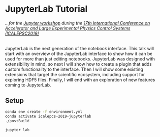 # JupyterLab Tutorial 

###### ...for the [Jupyter workshop](https://indico.desy.de/indico/event/23354/) during the [17th International Conference on Accelerator and Large Experimental Physics Control Systems (ICALEPSC2019)](https://icalepcs2019.bnl.gov/workshops.html)

<!-- 
[![Binder](https://mybinder.org/badge_logo.svg)](https://mybinder.org/v2/gh/saulshanabrook/icalepcs-2019-jupyterlab/master?urlpath=lab) -->

JupyterLab is the next generation of the notebook interface. This talk
will start with an overview of the JupyterLab interface to show how it
can be used for more than just editing notebooks.  JupyterLab was
designed with extensibility in mind, so next I will show how to create
a plugin that adds custom functionality to the interface. Then I will
show some existing extensions that target the scientific ecosystem,
including support for exploring HDF5 files. Finally, I will end with
an exploration of new features coming to JupyterLab.


## Setup

```bash
conda env create -f environment.yml
conda activate icalepcs-2019-jupyterlab
./postBuild

jupyter lab
```

